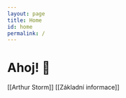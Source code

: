 ```yaml
---
layout: page
title: Home
id: home
permalink: /
---
```


# Ahoj! 🌱

[[Arthur Storm]] 
[[Základní informace]] 

<style>
  .wrapper {
    max-width: 46em;
  }
</style>
